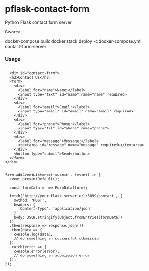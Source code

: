 # pflask-contact-form
Python Flask contact form server


Swarm:

docker-compose build
docker stack deploy -c docker-compose.yml contact-form-server

### Usage
```

  <div id="contact-form">
  <h2>Contact Us</h2>
  <form>
    <div>
      <label for="name">Name:</label>
      <input type="text" id="name" name="name" required>
    </div>
    <div>
      <label for="email">Email:</label>
      <input type="email" id="email" name="email" required>
    </div>
    <div>
      <label for="phone">Phone:</label>
      <input type="tel" id="phone" name="phone">
    </div>
    <div>
      <label for="message">Message:</label>
      <textarea id="message" name="message" required></textarea>
    </div>
    <button type="submit">Send</button>
  </form>
</div>
```

```const form = document.querySelector('#contact-form form');

form.addEventListener('submit', (event) => {
  event.preventDefault();

  const formData = new FormData(form);

  fetch('http://your-flask-server-url:3099/contact', {
    method: 'POST',
    headers: {
      'Content-Type': 'application/json'
    },
    body: JSON.stringify(Object.fromEntries(formData))
  })
  .then(response => response.json())
  .then(data => {
    console.log(data);
    // do something on successful submission
  })
  .catch(error => {
    console.error(error);
    // do something on submission error
  });
});
```
